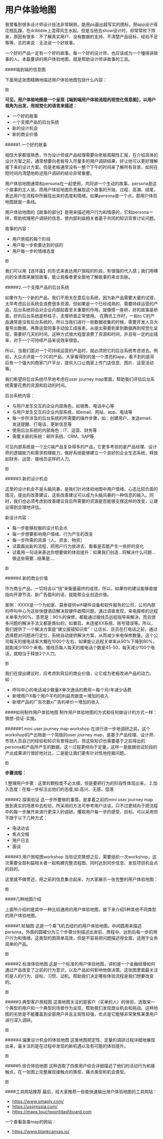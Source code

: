 # 用户体验地图


我曾看到很多设计师设计技法非常娴熟，能用ps画出超写实的图标，把app设计得花枝乱蹿，在dribbble上混得风生水起。但是当他去show设计时，却常常败下阵来，原因有很多：不了解真实用户、没有数据的支持、不清楚产品目标、经验不足等等。总的来说：无法说一个好故事。

一个好的产品一定有一个好的故事，每一个好的设计师，也应该成为一个懂得讲故事的人。本篇要讲的用户体验地图，就是帮助设计师讲故事的工具。

####端到端的信息图

下面用这张图精确地描述用户体验地图包括什么内容：

```
图
```

**可见，用户体验地图是一个呈现【端到端用户体验流程的视觉化信息图】，以用户视角为出发，用视觉化的语言来描述：**

* 一个好的故事
* 一个支撑产品的后台系统
* 新的设计机会
* 新的商业价值

#####1.一个好的故事

相信大家都很熟悉，作为设计师或产品经理需要向老板周期性汇报，在介绍具体的设计方案之前，通常想要向老板导入尽量多的用户调研结果，好让他可以更好理解接下来的设计方案。但是老板通常没有一整个下午的时间来了解所有背景，如何在短时间内清楚地称述用户调研的结论非常重要。

用户体验地图通常和persona在一起使用，共同讲一个生动的故事。persona是这个故事的主人翁，而用户体验地图负责展现这个故事的开始、过程、高潮、结尾，表达用户在流程中所展现出来的态度和情绪。如果persona是一个点，那用户体验地图就是一条线。

用户体验地图的【故事的部分】是用来描述用户行为和情感的，它和persona一样，帮助梳理用户调研的信息、使内部利益相关者基于共同的知识背景讨论问题。

故事的内容：

* 用户旅程的每个阶段
* 用户每一步索要达到的目的
* 用户每一步的情绪态度

```
图
```
我们可以用【连环画】的形式来表达用户旅程的阶段，有很强的代入感；我们用横向的全景图来展现故事，能让观看者更全面地了解故事的来龙去脉。

#####2.一个支撑产品的后台系统

如果作为一个新的产品，我们不用太在意后台系统，因为新产品需要大量的试错，太早考虑后台系统会浪费很多资源。但如果是一个已经成熟的、需要持续运营的产品，后台系统将会对企业内部起着至关重要的作用。就像搭一座桥，好的故事是桥面，好的后台系统是桥柱子，支撑桥面正常使用。
在腾讯工作时，一些to C的产品通常是没有后台系统的，所以当我们进行一些数据收集的时候，需要开发人员大量导出数据，再靠运营同事手动加工成报表，从提出需要到拿到数据再到视觉化呈现，需要好几天的时间。这种方式很大程度浪费了资源和时间，并且有一定的出错率，对于一个可持续产品来说效率很低。

所以，当我们面对一个可持续运营的产品时，就必须把它的后台系统考虑进去。例如，大众点评是一个2C的产品，大家看得到的是一个漂亮的app，看不到的是背后有一个强大的商家门户平台，提供入口让商家上传门店信息、图片、运营活动等。

我们希望将后台系统尽早地考虑在user journey map里面，帮助我们评估后台系统需要花费的资源和启动的时间。

后台系统内容：

* 与用户发生交互的企业内部角色，如销售、电话中心等
* 与用户发生交互的企业内部系统，如email、网站、app、电话等
* 每一步所涉及的后台系统的所需要的操作步骤，如：创建用户、发送email、发送提醒、打电话、更新信息等
* 使用后台系统的内部角色：IT、运营、财务等
* 需要关联的系统：邮件系统、CRM、SAP等

可见内部系统是一个比C端产品复杂得多的产品，它更多考验的是产品经理、设计师的逻辑能力和需求梳理能力，做好系统能够建立一个良好的企业生态系统，释放如财务、运营、接线员这样的人力。

```
图
```

#####3.新的设计机会

这里的设计机会不是头脑风暴，是我们针对体验地图中用户情绪、心态比较负面的情况，提出的改善建议，这些改善建议可以成为头脑风暴的一种信息的输入。同时，我们也必须考虑到改善建议背后所需要的资源是否能够支撑这样的改变，让建议得到合理地评估。

新设计内容：

* 每一步能够挖掘的设计机会点
* 每一步想要影响用户情绪、行为产生的改变
* 每一步所需的资源（人、资金、物资）
* 试着画出新的流程，把用户行为放进去，看看是否能产生一些好的变化
* 试着用一句话来表达你想要做的体验提升：如果我们创造...将解决什么问题...做这些需要...结果是....

```
图
```
#####4.新的商业价值

作为商业产品，一切将会以“钱”来衡量最终的成效，所以，如果你的建议能够直接指向开源节流、新广告盈利的话，就能帮企业创造价值。


案例：XXXX是一个为如家、莫泰提供wifi硬件设备和软件服务的公司，公司内部的呼叫中心为这些快捷酒店解决软硬件故障问题。通过调查发现，来电报修的远程关单率为90%，意思是：90%的保修，都能通过接线员远程指导来解决，而且很多问题的解决手法又都是类似的，如重启、未连接XX系统、账号错误等。所以，我们提供了一个解决方案是“建立报错知识库”：让店长、店员在打电话之前，通过选择题对问题进行定位，系统自动提供解决方案，从而减少来电保修数量。这个公司每天的接电话率大概在1000个左右，如果能让远程关单率从90%下降到80%，就能减少100个来电。接线员每人每天的接电话个数是45-50，每天减少100个电话，就相当于释放2个人力。

```
图
```

我们在提出建议时，应考虑到背后的商业价值，让它成为老板改进产品的动力。如：

* 呼叫中心的电话减少数量X单次通话的费用＝每个月/年减少话费
* 新增用户X每个用户平均的利益贡献度＝增加的收入
* 新增产品的广告次数x广告的单价＝增加的收入


####如何制作用户体验地图
制作用户体验地图的方式和任何做设计的方式一样：猜想-验证-实施。

######1.mini user journey map workshop
在进行进一步地调研之前，这个workshop的产出物是一个简版的user journey map，是基于产品经理、设计师、市场人员自己的经验和知识背景得出的。但这些知识也需要基于之前得出的persona和产品所产生的数据，这一过程更倾向于定量。这样一是能跟验证阶段的产出成果进行很好地对比，二是能让我们更有针对性地挖掘问题。

```
图
```
**步骤流程：**

1.整理用户步骤：这里的颗粒度不必太细，但是要把行为的阶段性体现出来。
2.加入态度：在每一步标注出他们的态度,如:高兴、无感、低落

#####2.探索验证
这一步所要做的事情，是拿着之前的mini user journey map 放到真实的场景中去检验，所采用的方法可参考用户访谈，只不过更倾向于把流程中的每一步展开来进行更深入的调研，攫取用户每一步的感受、目标。可以采用但不限于以下几种方式：

* 电话访谈
* 焦点交租
* 用户日志
* 面谈

#####3.用户旅程图workshop
当验证完猜想之后，需要组织一次workshop，这次需要全部利益相关者一起构建完整流程图、同时达到同步信息、发现项目机会点的目的。

这里就不做赘述，把之前的信息集合起来，为大家展示一张完整的用户体验地图：

```
图
```
####几种地图介绍

上面所介绍的是其中一种比较通用的用户体验地图，接下来介绍5种其他不同类型的用户体验地图。

#####1.轮轴图
这是一个乘飞机去纽约的用户体验地图。中间圆用来描述persona，外面的圆被分为三个步骤分别描述出发前、旅程中、达到后每一步的用户行为和情绪。这类型的图简单高效，但是不容易把问题描述得全面，适用于业务简单的产品。

```
图
```
#####2.标准体验地图
这是一个标准的用户体验地图，讲的是一个金融经理如何通过产品改变了之前的行为意识，以及产品如何影响他做决策。这张图里面最关注的是人的行为、目标、习惯、动机，帮助我们决定哪些体验流程是我们想要改变的。

```
图
```

#####3.典型客户旅程图
这类地图关注的是客户（买单的人）的体验，选取来一个典型的用户和一个典型的场景作为呈现，帮助我们发现商业机会和挑战。这种地图的劣势是不能覆盖到全部用户并且主观性较强，优点是它能够非常聚焦某类用户进行深入调研。

```
图
```

#####4.偏重设计机会的体验地图
这类地图把定性、定量的调研过程详细地展现出来，最关注的是在过程中发现的新机遇以及有可能的体验提升。

```
图
```

#####5.综合体验地图
这种选取了四类用户综合详细描述了他们的活动行为和接触点，在一张图上完整展现接触点的类型、痛点类型和机会类型。

```
图
```


####工具网站推荐
最后，给大家推荐一些能快速输出用户体验地图的工具网站：

* https://www.smaply.com/
* https://uxpressia.com/
*   https://maps.touchpointdashboard.com

一个查看各类map的网站：
* https://www.blankcanvas.io/


